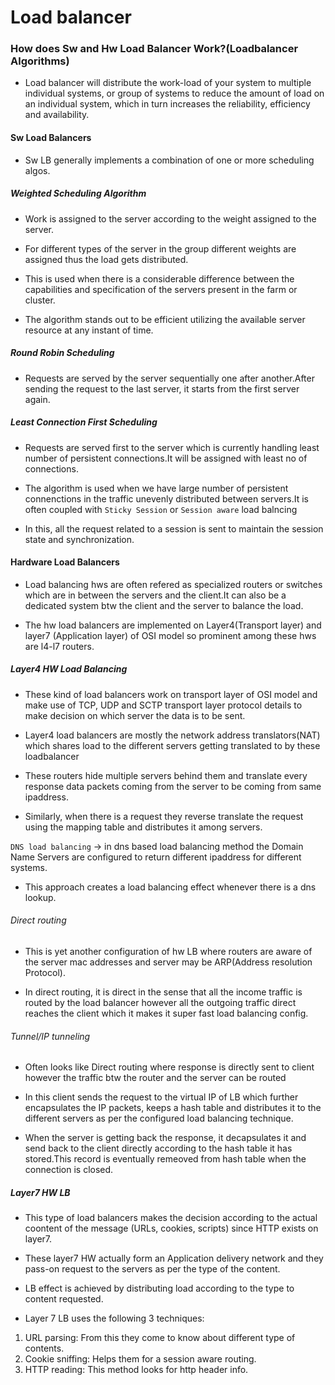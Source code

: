 # Load balancer

### How does Sw and Hw Load Balancer Work?(Loadbalancer Algorithms)

* Load balancer will distribute the work-load of your system to multiple
individual systems, or group of systems to reduce the amount of load on an
individual system, which in turn increases the reliability, efficiency and
availability.

#### Sw Load Balancers

* Sw LB generally implements a combination of one or more scheduling algos.

##### Weighted Scheduling Algorithm

* Work is assigned to the server according to the weight assigned to the
server.

* For different types of the server in the group different weights are assigned
thus the load gets distributed.

* This is used when there is a considerable difference between the capabilities
and specification of the servers present in the farm or cluster.

* The algorithm stands out to be efficient utilizing the available server
resource at any instant of time.

##### Round Robin Scheduling

* Requests are served by the server sequentially one after another.After
sending the request to the last server, it starts from the first server
again.

##### Least Connection First Scheduling

* Requests are served first to the server which is currently handling least
number of persistent connections.It will be assigned with least no of
connections.

* The algorithm is used when we have large number of persistent connenctions
in the traffic unevenly distributed between servers.It is often coupled
with `Sticky Session` or `Session aware` load balncing

* In this, all the request related to a session is sent to maintain the
session state and synchronization.

#### Hardware Load Balancers

* Load balancing hws are often refered as specialized routers or switches
which are in between the servers and the client.It can also be a dedicated
system btw the client and the server to balance the load.

* The hw load balancers are implemented on Layer4(Transport layer) and layer7
(Application layer) of OSI model so prominent among these hws are l4-l7 routers.

##### Layer4 HW Load Balancing

* These kind of load balancers work on transport layer of OSI model and make
use of TCP, UDP and SCTP transport layer protocol details to make decision
on which server the data is to be sent.

* Layer4 load balancers are mostly the network address translators(NAT) which
shares load to the different servers getting translated to by these loadbalancer

* These routers hide multiple servers behind them and translate every response
data packets coming from the server to be coming from same ipaddress.

* Similarly, when there is a request they reverse translate the request
using the mapping table and distributes it among servers.

`DNS load balancing` -> in dns based load balancing method the Domain Name
Servers are configured to return different ipaddress for different systems.

* This approach creates a load balancing effect whenever there is a dns
lookup.

###### Direct routing
* This is yet another configuration of hw LB where routers are aware of
the server mac addresses and server may be ARP(Address resolution Protocol).

* In direct routing, it is direct in the sense that all the income traffic
is routed by the load balancer however all the outgoing traffic direct
reaches the client which it makes it super fast load balancing config.

###### Tunnel/IP tunneling
* Often looks like Direct routing where response is directly sent to client
however the traffic btw the router and the server can be routed

* In this client sends the request to the virtual IP of LB which further
encapsulates the IP packets, keeps a hash table and distributes it to the
different servers as per the configured load balancing technique.

* When the server is getting back the response, it decapsulates it and send
back to the client directly according to the hash table it has stored.This
record is eventually remeoved from hash table when the connection is closed.

##### Layer7 HW LB

* This type of load balancers makes the decision according to the actual
coontent of the message (URLs, cookies, scripts) since HTTP  exists on layer7.

* These layer7 HW actually form an Application delivery network and they
pass-on request to the servers as per the type of the content.

* LB effect is achieved by distributing load according to the type to content
requested.

* Layer 7 LB uses the following 3 techniques:
1. URL parsing: From this they come to know about different type of contents.
2. Cookie sniffing: Helps them for a session aware routing.
3. HTTP reading: This method looks for http header info.
